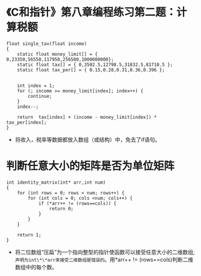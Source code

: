 # 《C和指针》第八章编程练习第二题：计算税额

```
float single_tax(float income)
{
	static float money_limit[] = { 0,23350,56550,117950,256500,1000000000};
	static float tax[] = { 0,3502.5,12798.5,31832.5,81710.5 };
	static float tax_per[] = { 0.15,0.28,0.31,0.36,0.396 };
	
	
	int index = 1;
	for (; income >= money_limit[index]; index++) {
		continue;
	}
	index--;

	return  tax[index] + (income - money_limit[index]) * tax_per[index];
}
```
* 将收入，税率等数据都放入数组（或结构）中，免去了if语句。

# 判断任意大小的矩阵是否为单位矩阵

```
int identity_matrix(int* arr,int num)
{
	for (int rows = 0; rows < num; rows++) {
		for (int cols = 0; cols <num; cols++) {
			if (*arr++ != (rows==cols)) {
				return 0;
			}
		}
	}

	return 1;
}
```
* 将二位数组“压扁”为一个指向整型的指针使函数可以接受任意大小的二维数组;`声明为int\*\*arr来接受二维数组是错误的`。用\*arr++ != (rows==cols)判断二维数组中的每个数。



